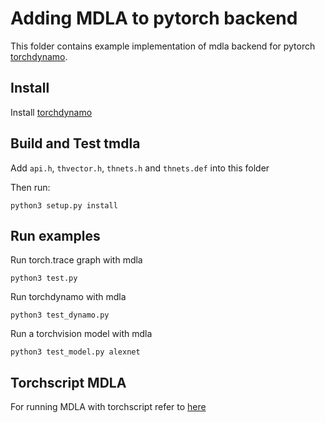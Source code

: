 # Adding MDLA to pytorch backend

This folder contains example implementation of mdla backend for pytorch [torchdynamo](https://github.com/pytorch/torchdynamo).

## Install

Install [torchdynamo](https://github.com/pytorch/torchdynamo)

## Build and Test tmdla

Add `api.h`, `thvector.h`, `thnets.h` and `thnets.def` into this folder

Then run:
```
python3 setup.py install
```

## Run examples

Run torch.trace graph with mdla

```
python3 test.py
```

Run torchdynamo with mdla

```
python3 test_dynamo.py
```

Run a torchvision model with mdla

```
python3 test_model.py alexnet
```

## Torchscript MDLA

For running MDLA with torchscript refer to [here](torchscript/README.md)
